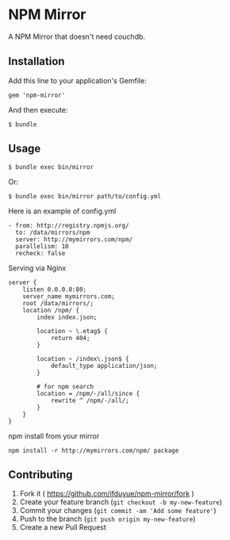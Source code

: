 # NPM Mirror 

A NPM Mirror that doesn't need couchdb.

## Installation

Add this line to your application's Gemfile:

    gem 'npm-mirror'

And then execute:

    $ bundle

## Usage

    $ bundle exec bin/mirror

Or:

    $ bundle exec bin/mirror path/to/config.yml

Here is an example of config.yml

    - from: http://registry.npmjs.org/
      to: /data/mirrors/npm
      server: http://mymirrors.com/npm/
      parallelism: 10
      recheck: false

Serving via Nginx

    server {
        listen 0.0.0.0:80;
        server_name mymirrors.com;
        root /data/mirrors/;
        location /npm/ {
            index index.json;

            location ~ \.etag$ {
                return 404;
            }

            location ~ /index\.json$ {
                default_type application/json;
            }

            # for npm search
            location = /npm/-/all/since {
                rewrite ^ /npm/-/all/;
            }
        }
    }

npm install from your mirror

    npm install -r http://mymirrors.com/npm/ package

## Contributing

1. Fork it ( https://github.com/ifduyue/npm-mirror/fork )
2. Create your feature branch (`git checkout -b my-new-feature`)
3. Commit your changes (`git commit -am 'Add some feature'`)
4. Push to the branch (`git push origin my-new-feature`)
5. Create a new Pull Request
